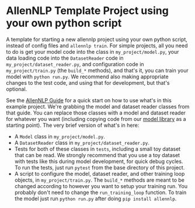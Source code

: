 # AllenNLP Template Project using your own python script

A template for starting a new allennlp project using your own python script, instead of config files
and `allennlp train`.  For simple projects, all you need to do is get your model code into the class
in `my_project/model.py`, your data loading code into the `DatasetReader` code in
`my_project/dataset_reader.py`, and configuration code in `my_project/train.py` (the `build_*`
methods), and that's it, you can train your model with `python run.py`.  We recommend also making
appropriate changes to the test code, and using that for development, but that's optional.

See the [AllenNLP Guide](https://guide.allennlp.org/your-first-model) for a quick start on how to
use what's in this example project.  We're grabbing the model and dataset reader classes from that
guide.  You can replace those classes with a model and dataset reader for whatever you want
(including copying code from our [model library](https://github.com/allenai/allennlp-models) as a
starting point). The very brief version of what's in here:

* A `Model` class in `my_project/model.py`.
* A `DatasetReader` class in `my_project/dataset_reader.py`.
* Tests for both of these classes in `tests`, including a small toy dataset that can be read.  We
  strongly recommend that you use a toy dataset with tests like this during model development, for
  quick debug cycles. To run the tests, just run `pytest` from the base directory of this project.
* A script to configure the model, dataset reader, and other training loop objects, in
  `my_project/train.py`.  The `build_*` methods are meant to be changed according to however you
  want to setup your training run.  You probably don't need to change the `run_training_loop`
  function.  To train the model just run `python run.py` after doing `pip install allennlp`.
